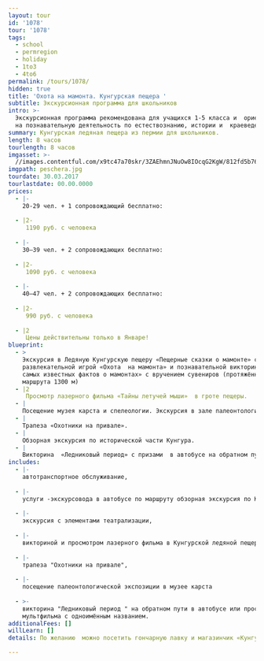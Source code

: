 ```yaml
---
layout: tour
id: '1078'
tour: '1078'
tags:
  - school
  - permregion
  - holiday
  - 1to3
  - 4to6
permalink: /tours/1078/
hidden: true
title: 'Охота на мамонта. Кунгурская пещера '
subtitle: Экскурсионная программа для школьников
intro: >-
  Экскурсионная программа рекомендована для учащихся 1-5 класса и  ориентирована
  на познавательную деятельность по естествознанию, истории и  краеведению.
summary: Кунгурская ледяная пещера из пермии для школьников.
length: 8 часов
tourlength: 8 часов
imgasset: >-
  //images.contentful.com/x9tc47a70skr/3ZAEhmnJNuOw8IOcqG2KgW/812fd5b76a105471cd0c589129578223/peschera.jpg
imgpath: peschera.jpg
tourdate: 30.03.2017
tourlastdate: 00.00.0000
prices:
  - |-
    20-29 чел. + 1 сопровождающий бесплатно:
     
  - |2-
     1190 руб. с человека
     
  - |-
    30–39 чел. + 2 сопровождающих бесплатно:
     
  - |2-
     1090 руб. с человека
     
  - |-
    40–47 чел. + 2 сопровождающих бесплатно:
     
  - |2-
     990 руб. с человека
     
  - |2
     Цены действительны только в Январе!
blueprint:
  - >
    Экскурсия в Ледяную Кунгурскую пещеру «Пещерные сказки о мамонте» с
    развлекательной игрой «Охота  на мамонта» и познавательной викториной « 10
    самых известных фактов о мамонтах» с вручением сувениров (протяжённость
    маршрута 1300 м)
  - |2
     Просмотр лазерного фильма «Тайны летучей мыши»  в гроте пещеры.
  - |
    Посещение музея карста и спелеологии. Экскурсия в зале палеонтологии.
  - |
    Трапеза «Охотники на привале».
  - |
    Обзорная экскурсия по исторической части Кунгура.
  - |
    Викторина  «Ледниковый период» с призами  в автобусе на обратном пути.
includes:
  - |-
    автотранспортное обслуживание, 
     
  - |-
    услуги -экскурсовода в автобусе по маршруту обзорная экскурсия по Кунгуру, 
     
  - |-
    экскурсия с элементами театрализации, 
     
  - |-
    викториной и просмотром лазерного фильма в Кунгурской ледяной пещере, 
     
  - |-
    трапеза "Охотники на привале", 
     
  - |-
    посещение палеонтологической экспозиции в музее карста
     
  - >-
    викторина "Ледниковый период " на обратном пути в автобусе или просмотр
    мультфильма с одноимённым названием.
additionalFees: []
willLearn: []
details: По желанию  можно посетить гончарную лавку и магазинчик «Кунгурские сладости»

---
```

